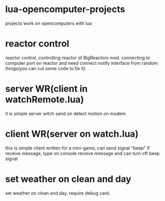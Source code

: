 # lua-opencomputer-projects
projects work on opencomputers with lua

# reactor control
reactor control, controlling reactor of BigReactors mod. connecting to computer port on reactor and need connect notify interface from random things(you can cut some code to fix it)

# server WR(client in watchRemote.lua)
it is simple server witch send on detect motion on modem

# client WR(server on watch.lua)
this is simple client written for a mini-game, can send signal "beep" if receive message, type on console receive message and can turn off beep signal

# set weather on clean and day
set weather on clean and day. require debug card.
